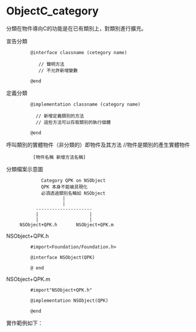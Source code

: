 # ObjectC_category
分類在物件導向C的功能是在已有類別上，對類別進行擴充。

宣告分類

             @interface classname (cetegory name)
             
                // 聲明方法
                // 不允許新增變數
               
             @end
             
定義分類

             @implementation classname (category name)
             
               // 新增定義類別的方法
               // 這些方法可以存取類別的執行個體
             
             @end
             
呼叫類別的實體物件（非分類的）即物件及其方法
//物件是類別的產生實體物件

              [物件名稱 新增方法名稱]
              
              
分類檔案示意圖

                 Category QPK on NSObject
                 QPK 本身不能被具現化
                 必須透過類別名稱如 NSObject
                         |
                         |
               ---------------------
               |                   |
               |                   |
         NSObject+QPK.h       NSObject+QPK.m
         

NSObject+QPK.h

             #import<Foundation/Foundation.h>
             
             @interface NSObject(QPK)
             
             @ end

NSObject+QPK.m

             #import"NSObject+QPK.h"
             
             @implementation NSObject(QPK)
             
             @end

實作範例如下：



